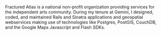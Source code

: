 <!--
title: Fractured Atlas
location: Los Angeles, CA & New York, NY
position: Senior Developer
website: http://fracturedatlas.org
start: 2011-01-01
end: 2012-04-15
-->

Fractured Atlas is a national non-profit organization providing services for the independent arts community. During my tenure at Gemini, I designed, coded, and maintained Rails and Sinatra applications and geospatial webservices making use of technologies like Postgres, PostGIS, CouchDB, and the Google Maps Javascript and Flash SDKs.
